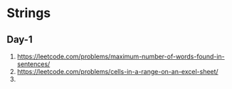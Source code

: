# Strings


## Day-1

1. https://leetcode.com/problems/maximum-number-of-words-found-in-sentences/
2. https://leetcode.com/problems/cells-in-a-range-on-an-excel-sheet/
3. 
